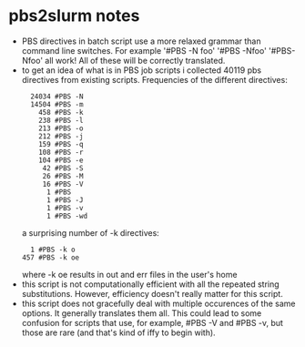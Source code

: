 pbs2slurm notes
================================================================================

- PBS directives in batch script use a more relaxed
  grammar than command line switches. For example
      '#PBS -N foo'
      '#PBS -Nfoo'
      '#PBS-Nfoo'
      all work! All of these will be correctly translated.
- to get an idea of what is in PBS job scripts i collected
  40119 pbs directives from existing scripts. Frequencies
  of the different directives:
    ```
      24034 #PBS -N
      14504 #PBS -m
        458 #PBS -k
        238 #PBS -l
        213 #PBS -o
        212 #PBS -j
        159 #PBS -q
        108 #PBS -r
        104 #PBS -e
         42 #PBS -S
         26 #PBS -M
         16 #PBS -V
          1 #PBS 
          1 #PBS -J
          1 #PBS -v
          1 #PBS -wd
    ```
  a surprising number of -k directives:
    ```
      1 #PBS -k o
    457 #PBS -k oe
    ```
  where -k oe results in out and err files in the user's home
- this script is not computationally efficient with all the
  repeated string substitutions. However, efficiency doesn't 
  really matter for this script.
- this script does not gracefully deal with multiple occurences
  of the same options. It generally translates them all. This 
  could lead to some confusion for scripts that use, for example,
  #PBS -V and #PBS -v, but those are rare (and that's kind of iffy
  to begin with).
